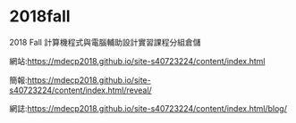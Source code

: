 # 2018fall
2018 Fall 計算機程式與電腦輔助設計實習課程分組倉儲

網站:https://mdecp2018.github.io/site-s40723224/content/index.html

簡報:https://mdecp2018.github.io/site-s40723224/content/index.html/reveal/

網誌:https://mdecp2018.github.io/site-s40723224/content/index.html/blog/
